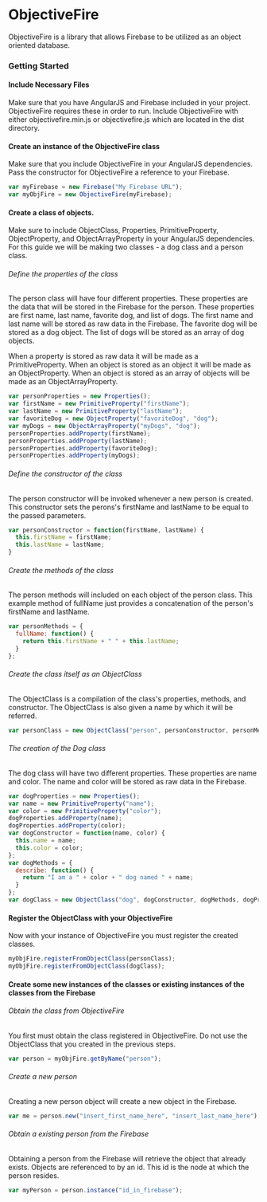 # ObjectiveFire
ObjectiveFire is a library that allows Firebase to be utilized as an object oriented database.

### Getting Started

#### Include Necessary Files
Make sure that you have AngularJS and Firebase included in your project. ObjectiveFire requires these in order to run. Include ObjectiveFire with either objectivefire.min.js or objectivefire.js which are located in the dist directory.

#### Create an instance of the ObjectiveFire class

Make sure that you include ObjectiveFire in your AngularJS dependencies. Pass the constructor for ObjectiveFire a reference to your Firebase.
```javascript
var myFirebase = new Firebase("My Firebase URL");
var myObjFire = new ObjectiveFire(myFirebase);
```

#### Create a class of objects.

Make sure to include ObjectClass, Properties, PrimitiveProperty, ObjectProperty, and ObjectArrayProperty in your AngularJS dependencies. For this guide we will be making two classes - a dog class and a person class.

###### Define the properties of the class

The person class will have four different properties. These properties are the data that will be stored in the Firebase for the person. These properties are first name, last name, favorite dog, and list of dogs. The first name and last name will be stored as raw data in the Firebase. The favorite dog will be stored as a dog object. The list of dogs will be stored as an array of dog objects.

When a property is stored as raw data it will be made as a PrimitiveProperty. When an object is stored as an object it will be made as an ObjectProperty. When an object is stored as an array of objects will be made as an ObjectArrayProperty.
```javascript
var personProperties = new Properties();
var firstName = new PrimitiveProperty("firstName");
var lastName = new PrimitiveProperty("lastName");
var favoriteDog = new ObjectProperty("favoriteDog", "dog");
var myDogs = new ObjectArrayProperty("myDogs", "dog");
personProperties.addProperty(firstName);
personProperties.addProperty(lastName);
personProperties.addProperty(favoriteDog);
personProperties.addProperty(myDogs);
```
###### Define the constructor of the class

The person constructor will be invoked whenever a new person is created. This constructor sets the perons's firstName and lastName to be equal to the passed parameters.
```javascript
var personConstructor = function(firstName, lastName) {
  this.firstName = firstName;
  this.lastName = lastName;
}
```

###### Create the methods of the class

The person methods will included on each object of the person class. This example method of fullName just provides a concatenation of the person's firstName and lastName.
```javascript
var personMethods = {
  fullName: function() {
    return this.firstName + " " + this.lastName;
  }
};
```

###### Create the class itself as an ObjectClass

The ObjectClass is a compilation of the class's properties, methods, and constructor. The ObjectClass is also given a name by which it will be referred.
```javascript
var personClass = new ObjectClass("person", personConstructor, personMethods, personProperties);
```

###### The creation of the Dog class

The dog class will have two different properties. These properties are name and color. The name and color will be stored as raw data in the Firebase.
```javascript
var dogProperties = new Properties();
var name = new PrimitiveProperty("name");
var color = new PrimitiveProperty("color");
dogProperties.addProperty(name);
dogProperties.addProperty(color);
var dogConstructor = function(name, color) {
  this.name = name;
  this.color = color;
};
var dogMethods = {
  describe: function() {
    return "I am a " + color + " dog named " + name;
  }
};
var dogClass = new ObjectClass("dog", dogConstructor, dogMethods, dogProperties);
```

#### Register the ObjectClass with your ObjectiveFire

Now with your instance of ObjectiveFire  you must register the created classes.
```javascript
myObjFire.registerFromObjectClass(personClass);
myObjFire.registerFromObjectClass(dogClass);
```

#### Create some new instances of the classes or existing instances of the classes from the Firebase

###### Obtain the class from ObjectiveFire

You first must obtain the class registered in ObjectiveFire. Do not use the ObjectClass that you created in the previous steps.
```javascript
var person = myObjFire.getByName("person");
```

###### Create a new person

Creating a new person object will create a new object in the Firebase.
```javascript
var me = person.new("insert_first_name_here", "insert_last_name_here");
```

###### Obtain a existing person from the Firebase

Obtaining a person from the Firebase will retrieve the object that already exists. Objects are referenced to by an id. This id is the node at which the person resides. 
```javascript
var myPerson = person.instance("id_in_firebase");
```
